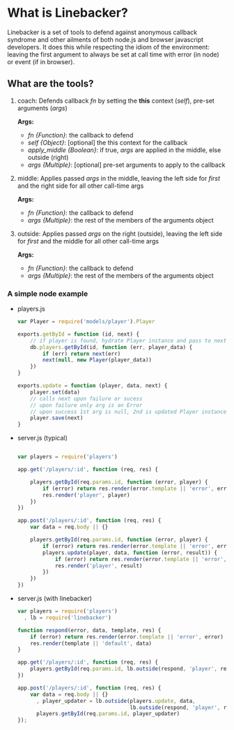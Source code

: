 # What is Linebacker?

Linebacker is a set of tools to defend against anonymous callback syndrome
and other ailments of both node.js and browser javascript developers. It does
this while respecting the idiom of the environment: leaving the first argument
to always be set at call time with error (in node) or event (if in browser).

## What are the tools?

1. coach: Defends callback _fn_ by setting the **this** context (_self_),
    pre-set arguments (_args_)

    **Args:**
    - _fn {Function}_: the callback to defend
    - _self {Object}_: [optional] the this context for the callback
    - _apply_middle {Boolean}_: if true, _args_ are applied in the middle, 
     else outside (right) 
    - _args {Multiple}_: [optional] pre-set arguments to apply to the callback

2. middle: Applies passed _args_ in the middle, leaving the left side for _first_
    and the right side for all other call-time args

    **Args:**
    - _fn {Function}_: the callback to defend
    - _args {Multiple}_: the rest of the members of the arguments object

3. outside: Applies passed _args_ on the right (outside), leaving the left side for _first_
    and the middle for all other call-time args

    **Args:**
    - _fn {Function}_: the callback to defend
    - _args {Multiple}_: the rest of the members of the arguments object 


### A simple node example

- players.js
    ```javascript
    var Player = require('models/player').Player

    exports.getById = function (id, next) {
        // if player is found, hydrate Player instance and pass to next
        db.players.getById(id, function (err, player_data) {
            if (err) return next(err)
            next(null, new Player(player_data))
        })
    }
    
    exports.update = function (player, data, next) {
        player.set(data)
        // calls next upon failure or sucess
        // upon failure only arg is an Error
        // upon success 1st arg is null, 2nd is updated Player instance
        player.save(next)
    }
    ```

- server.js (typical)
    ```javascript

    var players = require('players')

    app.get('/players/:id', function (req, res) {

        players.getById(req.params.id, function (error, player) {
            if (error) return res.render(error.template || 'error', error)
            res.render('player', player)
        })
    })

    app.post('/players/:id', function (req, res) {
        var data = req.body || {}

        players.getById(req.params.id, function (error, player) {
            if (error) return res.render(error.template || 'error', error)
            players.update(player, data, function (error, result)) {
                if (error) return res.render(error.template || 'error', error)
                res.render('player', result)
            })
        })
    })
    ```

- server.js (with linebacker)
    ```javascript
    var players = require('players')
      , lb = require('linebacker')

    function respond(error, data, template, res) {
        if (error) return res.render(error.template || 'error', error)
        res.render(template || 'default', data)
    }

    app.get('/players/:id', function (req, res) {
        players.getById(req.params.id, lb.outside(respond, 'player', res))
    })

    app.post('/players/:id', function (req, res) {
        var data = req.body || {}
          , player_updater = lb.outside(players.update, data, 
                                        lb.outside(respond, 'player', res))
          players.getById(req.params.id, player_updater)
    });
    
    ```